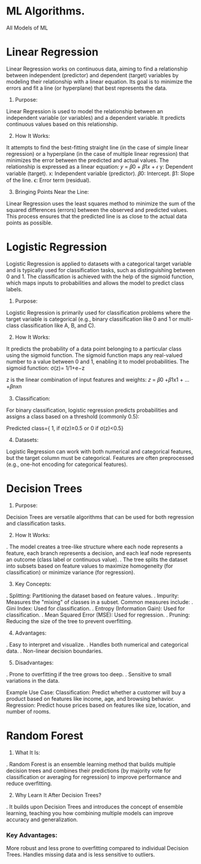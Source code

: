 # ML Algorithms.
All Models of ML
# Linear Regression
Linear Regression works on continuous data, aiming to find a relationship between independent (predictor) and dependent (target) variables by modeling their relationship with a linear equation. Its goal is to minimize the errors and fit a line (or hyperplane) that best represents the data.

1. Purpose:
   
Linear Regression is used to model the relationship between an independent variable (or variables) and a dependent variable.
It predicts continuous values based on this relationship.

2. How It Works:

It attempts to find the best-fitting straight line (in the case of simple linear regression) or a hyperplane (in the case of multiple linear regression) that minimizes the error between the predicted and actual values.
The relationship is expressed as a linear equation:
𝑦 = 𝛽0 + 𝛽1𝑥 + 𝜖
y: Dependent variable (target).
x: Independent variable (predictor).
𝛽0: Intercept.
β1: Slope of the line.
ϵ: Error term (residual).

3. Bringing Points Near the Line:

Linear Regression uses the least squares method to minimize the sum of the squared differences (errors) between the observed and predicted values. This process ensures that the predicted line is as close to the actual data points as possible.

# Logistic Regression

Logistic Regression is applied to datasets with a categorical target variable and is typically used for classification tasks, such as distinguishing between 0 and 1. The classification is achieved with the help of the sigmoid function, which maps inputs to probabilities and allows the model to predict class labels.

1. Purpose:

Logistic Regression is primarily used for classification problems where the target variable is categorical (e.g., binary classification like 0 and 1 or multi-class classification like A, B, and C).

2. How It Works:

It predicts the probability of a data point belonging to a particular class using the sigmoid function.
The sigmoid function maps any real-valued number to a value between 0 and 1, enabling it to model probabilities.
The sigmoid function:
σ(z)= 1/1+e−z


z is the linear combination of input features and weights: 
𝑧 = 𝛽0 +𝛽1x1 + ... +𝛽nxn

3. Classification:

For binary classification, logistic regression predicts probabilities and assigns a class based on a threshold (commonly 0.5):

​Predicted class={ 1, if σ(z)≥0.5 or 0 if σ(z)<0.5}

4. Datasets:

Logistic Regression can work with both numerical and categorical features, but the target column must be categorical. Features are often preprocessed (e.g., one-hot encoding for categorical features).
​
# Decision Trees

1. Purpose:

Decision Trees are versatile algorithms that can be used for both regression and classification tasks.

2. How It Works:

. The model creates a tree-like structure where each node represents a feature, each branch represents a decision, and each leaf node represents an outcome (class label or continuous value).
. The tree splits the dataset into subsets based on feature values to maximize homogeneity (for classification) or minimize variance (for regression).

3. Key Concepts:

. Splitting: Partitioning the dataset based on feature values.
. Impurity: Measures the "mixing" of classes in a subset. Common measures include:
 . Gini Index: Used for classification.
 . Entropy (Information Gain): Used for classification.
 . Mean Squared Error (MSE): Used for regression.
. Pruning: Reducing the size of the tree to prevent overfitting.

4. Advantages:

. Easy to interpret and visualize.
. Handles both numerical and categorical data.
. Non-linear decision boundaries.

5. Disadvantages:

. Prone to overfitting if the tree grows too deep.
. Sensitive to small variations in the data.

Example Use Case:
Classification: Predict whether a customer will buy a product based on features like income, age, and browsing behavior.
Regression: Predict house prices based on features like size, location, and number of rooms.

# Random Forest

1. What It Is:

. Random Forest is an ensemble learning method that builds multiple decision trees and combines their predictions (by majority vote for classification or averaging for regression) to improve performance and reduce overfitting.

2. Why Learn It After Decision Trees?

. It builds upon Decision Trees and introduces the concept of ensemble learning, teaching you how combining multiple models can improve accuracy and generalization.

### Key Advantages:

More robust and less prone to overfitting compared to individual Decision Trees.
Handles missing data and is less sensitive to outliers.
 
